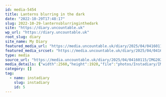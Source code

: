 ```yaml
---
id: media-5454
title: Lanterns blurring in the dark
date: "2022-10-29T17:48:17"
slug: 2022-10-29-lanternsblurringinthedark
site: "https://diary.uncountable.uk"
wp_url: "https://diary.uncountable.uk"
root_slug: diary
site_name: My Diary
featured_media_url: "https://media.uncountable.uk/diary/2025/04/04160115/IMG20221029184817-scaled.webp"
featured_media_srcset: "https://media.uncountable.uk/diary/2025/04/04160115/IMG20221029184817-300x225.webp 300w, https://media.uncountable.uk/diary/2025/04/04160115/IMG20221029184817-1024x768.webp 1024w, https://media.uncountable.uk/diary/2025/04/04160115/IMG20221029184817-150x150.webp 150w, https://media.uncountable.uk/diary/2025/04/04160115/IMG20221029184817-640x480.webp 640w, https://media.uncountable.uk/diary/2025/04/04160115/IMG20221029184817-scaled.webp 2560w"
type: media
source_url: "https://media.uncountable.uk/diary/2025/04/04160115/IMG20221029184817-scaled.webp"
media_details: {"width":2560,"height":1920,"file":"photos/Instadiary/IMG20221029184817-scaled.webp","filesize":210146,"sizes":{"medium":{"file":"IMG20221029184817-300x225.webp","width":300,"height":225,"filesize":7146,"mime_type":"image/webp","source_url":"https://media.uncountable.uk/diary/2025/04/04160115/IMG20221029184817-300x225.webp"},"large":{"file":"IMG20221029184817-1024x768.webp","width":1024,"height":768,"filesize":58114,"mime_type":"image/webp","source_url":"https://media.uncountable.uk/diary/2025/04/04160115/IMG20221029184817-1024x768.webp"},"thumbnail":{"file":"IMG20221029184817-150x150.webp","width":150,"height":150,"filesize":3018,"mime_type":"image/webp","source_url":"https://media.uncountable.uk/diary/2025/04/04160115/IMG20221029184817-150x150.webp"},"mobwidth":{"file":"IMG20221029184817-640x480.webp","width":640,"height":480,"filesize":25856,"mime_type":"image/webp","source_url":"https://media.uncountable.uk/diary/2025/04/04160115/IMG20221029184817-640x480.webp"},"full":{"file":"IMG20221029184817-scaled.webp","width":2560,"height":1920,"mime_type":"image/webp","source_url":"https://media.uncountable.uk/diary/2025/04/04160115/IMG20221029184817-scaled.webp"}},"image_meta":{"aperture":"0","credit":"","camera":"","caption":"","created_timestamp":"0","copyright":"","focal_length":"0","iso":"0","shutter_speed":"0","title":"","orientation":"0","keywords":[]},"original_image":"IMG20221029184817.webp"}
category: []
tag:
  - name: instadiary
    slug: instadiary
    id: 5
---
```


